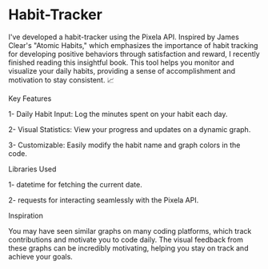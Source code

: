 # Habit-Tracker
I've developed a habit-tracker using the Pixela API. Inspired by James Clear's "Atomic Habits," which emphasizes the importance of habit tracking for developing positive behaviors through satisfaction and reward, I recently finished reading this insightful book. This tool helps you monitor and visualize your daily habits, providing a sense of accomplishment and motivation to stay consistent. 📈

Key Features

1- Daily Habit Input: Log the minutes spent on your habit each day.

2- Visual Statistics: View your progress and updates on a dynamic graph.

3- Customizable: Easily modify the habit name and graph colors in the code.

Libraries Used

1- datetime for fetching the current date.

2- requests for interacting seamlessly with the Pixela API.


Inspiration

You may have seen similar graphs on many coding platforms, which track contributions and motivate you to code daily. The visual feedback from these graphs can be incredibly motivating, helping you stay on track and achieve your goals.
